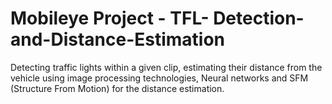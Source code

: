 # Mobileye Project - TFL- Detection-and-Distance-Estimation

Detecting traffic lights within a given clip, estimating their distance from the vehicle using image processing technologies, Neural networks and SFM (Structure From Motion) for the distance estimation.


